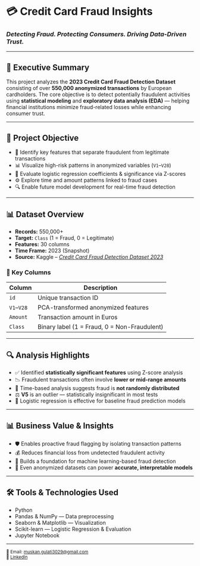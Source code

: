 # 💳 Credit Card Fraud Insights  
### _Detecting Fraud. Protecting Consumers. Driving Data-Driven Trust._

---

## 🧠 Executive Summary

This project analyzes the **2023 Credit Card Fraud Detection Dataset** consisting of over **550,000 anonymized transactions** by European cardholders. The core objective is to detect potentially fraudulent activities using **statistical modeling** and **exploratory data analysis (EDA)** — helping financial institutions minimize fraud-related losses while enhancing consumer trust.

---

## 📌 Project Objective

- 🧠 Identify key features that separate fraudulent from legitimate transactions  
- 📊 Visualize high-risk patterns in anonymized variables (`V1`–`V28`)  
- 🧪 Evaluate logistic regression coefficients & significance via Z-scores  
- ⚙️ Explore time and amount patterns linked to fraud cases  
- 🔍 Enable future model development for real-time fraud detection

---

## 📊 Dataset Overview

- **Records:** 550,000+  
- **Target:** `Class` (1 = Fraud, 0 = Legitimate)  
- **Features:** 30 columns  
- **Time Frame:** 2023 (Snapshot)  
- **Source:** Kaggle – [*Credit Card Fraud Detection Dataset 2023*](https://www.kaggle.com/datasets/nelgiriyewithana/credit-card-fraud-detection-dataset-2023)

### 🔑 Key Columns

| Column        | Description                                    |
|---------------|------------------------------------------------|
| `id`          | Unique transaction ID                         |
| `V1`–`V28`    | PCA-transformed anonymized features            |
| `Amount`      | Transaction amount in Euros                    |
| `Class`       | Binary label (1 = Fraud, 0 = Non-Fraudulent)   |

---

## 🔍 Analysis Highlights

- ✅ Identified **statistically significant features** using Z-score analysis  
- 📉 Fraudulent transactions often involve **lower or mid-range amounts**  
- 🔁 Time-based analysis suggests fraud is **not randomly distributed**  
- ⚖️ **V5** is an outlier — statistically insignificant in most tests  
- 🧠 Logistic regression is effective for baseline fraud prediction models

---

## 📊 Business Value & Insights

- 🛡️ Enables proactive fraud flagging by isolating transaction patterns  
- 💰 Reduces financial loss from undetected fraudulent activity  
- 🧭 Builds a foundation for machine learning-based fraud detection  
- 🤖 Even anonymized datasets can power **accurate, interpretable models**

---

## 🛠 Tools & Technologies Used

- Python  
- Pandas & NumPy — Data preprocessing  
- Seaborn & Matplotlib — Visualization  
- Scikit-learn — Logistic Regression & Evaluation  
- Jupyter Notebook

---

<sub>📧 Email: muskan.gulati3029@gmail.com  
🔗 <a href="https://www.linkedin.com/in/muskan-gulati30/">LinkedIn</a></sub>
